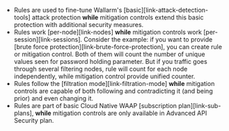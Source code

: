 * Rules are used to fine-tune Wallarm's [basic][link-attack-detection-tools] attack protection **while** mitigation controls extend this basic protection with additional security measures.
* Rules work [per-node][link-nodes] **while** mitigation controls work [per-session][link-sessions]. Consider the example: if you want to provide [brute force protection][link-brute-force-protection], you can create rule or mitigation control. Both of them will count the number of unique values seen for password holding parameter. But if you traffic goes through several filtering nodes, rule will count for each node independently, while mitigation control provide unified counter.
* Rules follow the [filtration mode][link-filtration-mode] **while** mitigation controls are capable of both following and contradicting it (and being prior) and even changing it.
* Rules are part of basic Cloud Native WAAP [subscription plan][link-sub-plans], **while** mitigation controls are only available in Advanced API Security plan.